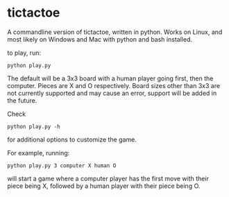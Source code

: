 # tictactoe

A commandline version of tictactoe, written in python. Works on Linux, and most likely on Windows and Mac with python and bash installed.

to play, run:
```
python play.py
```
The default will be a 3x3 board with a human player going first, then the computer. Pieces are X and O respectively. 
Board sizes other than 3x3 are not currently supported and may cause an error, support will be added in the future.

Check
```
python play.py -h
```
for additional options to customize the game.

For example, running:
```
python play.py 3 computer X human O
```
will start a game where a computer player has the first move with their piece being X, followed by a human player with their piece being O.
